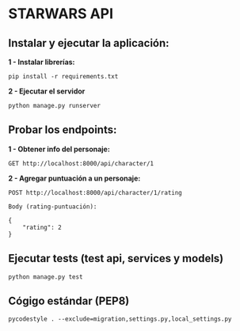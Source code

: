# STARWARS API

## Instalar y ejecutar la aplicación:

**1 - Instalar librerías:**
```
pip install -r requirements.txt
```

**2 - Ejecutar el servidor**
```
python manage.py runserver
```


## Probar los endpoints:

**1 - Obtener info del personaje:**
```
GET http://localhost:8000/api/character/1
```

**2 - Agregar puntuación a un personaje:**
```
POST http://localhost:8000/api/character/1/rating

Body (rating-puntuación):

{
    "rating": 2
}
```


## Ejecutar tests (test api, services y models)
```
python manage.py test
```


## Cógigo estándar (PEP8)
```
pycodestyle . --exclude=migration,settings.py,local_settings.py
```

